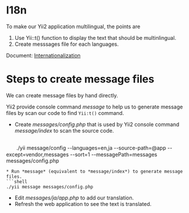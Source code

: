 # I18n

To make our Yii2 application multilingual, the points are
1. Use Yii::t() function to display the text that should be multinlingual.
2. Create messsages file for each languages.

Document: [Internationalization](https://www.yiiframework.com/doc/guide/2.0/en/tutorial-i18n)

# Steps to create message files

We can create message files by hand directly.

Yii2 provide console command *message* to help us to generate message files by scan our code to find `Yii:t()` command. 

* Create *messages/config.php* that is used by Yii2 console command *message/index* to scan the source code.
  ```shell
　　./yii message/config --languages=en,ja --source-path=@app --except=vendor,messages --sort=1 --messagePath=messages messages/config.php
  ```
* Run *message* (equivalent to *message/index*) to generate message files.
  ```shell
  ./yii message messages/config.php
  ```
* Edit *messages/ja/app.php* to add our translation.
* Refresh the web application to see the text is translated.